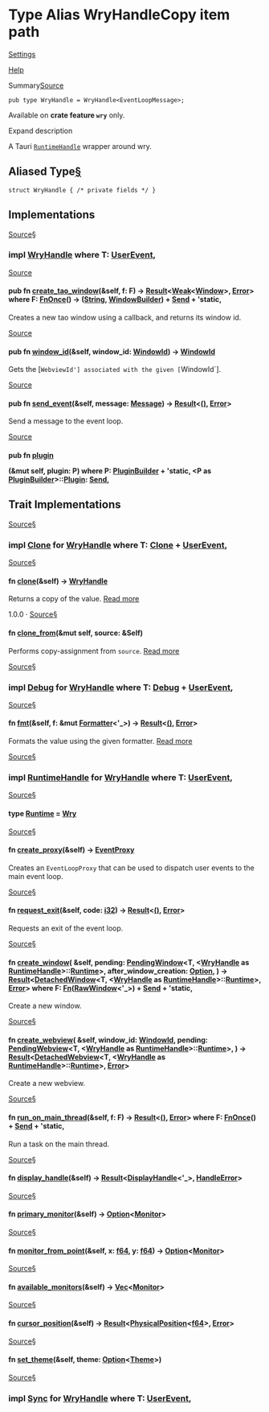 # Type Alias WryHandleCopy item path

[Settings](../settings.html)

[Help](../help.html)

Summary[Source](../src/tauri/lib.rs.html#121)

```
pub type WryHandle = WryHandle<EventLoopMessage>;
```

Available on **crate feature `wry`** only.

Expand description

A Tauri [`RuntimeHandle`](trait.RuntimeHandle.html.md "trait tauri::RuntimeHandle") wrapper around wry.

## Aliased Type[§](#aliased-type)

```
struct WryHandle { /* private fields */ }
```

## Implementations

[Source](https://docs.rs/tauri-runtime-wry/2.5.1/x86_64-unknown-linux-gnu/src/tauri_runtime_wry/lib.rs.html#2377)[§](#impl-WryHandle%3CT%3E)

### impl<T> [WryHandle](https://docs.rs/tauri-runtime-wry/2.5.1/x86_64-unknown-linux-gnu/tauri_runtime_wry/struct.WryHandle.html "struct tauri_runtime_wry::WryHandle")<T> where T: [UserEvent](https://docs.rs/tauri-runtime/2.5.1/x86_64-unknown-linux-gnu/tauri_runtime/trait.UserEvent.html "trait tauri_runtime::UserEvent"),

[Source](https://docs.rs/tauri-runtime-wry/2.5.1/x86_64-unknown-linux-gnu/src/tauri_runtime_wry/lib.rs.html#2379-2382)

#### pub fn [create\_tao\_window](https://docs.rs/tauri-runtime-wry/2.5.1/x86_64-unknown-linux-gnu/tauri_runtime_wry/struct.WryHandle.html#tymethod.create_tao_window)<F>(&self, f: F) -> [Result](https://doc.rust-lang.org/nightly/core/result/enum.Result.html "enum core::result::Result")<[Weak](https://doc.rust-lang.org/nightly/alloc/sync/struct.Weak.html "struct alloc::sync::Weak")<[Window](https://docs.rs/tao/0.32.8/x86_64-unknown-linux-gnu/tao/window/struct.Window.html "struct tao::window::Window")>, [Error](https://docs.rs/tauri-runtime/2.5.1/x86_64-unknown-linux-gnu/tauri_runtime/enum.Error.html "enum tauri_runtime::Error")> where F: [FnOnce](https://doc.rust-lang.org/nightly/core/ops/function/trait.FnOnce.html "trait core::ops::function::FnOnce")() -> ([String](https://doc.rust-lang.org/nightly/alloc/string/struct.String.html "struct alloc::string::String"), [WindowBuilder](https://docs.rs/tao/0.32.8/x86_64-unknown-linux-gnu/tao/window/struct.WindowBuilder.html "struct tao::window::WindowBuilder")) + [Send](https://doc.rust-lang.org/nightly/core/marker/trait.Send.html "trait core::marker::Send") + 'static,

Creates a new tao window using a callback, and returns its window id.

[Source](https://docs.rs/tauri-runtime-wry/2.5.1/x86_64-unknown-linux-gnu/src/tauri_runtime_wry/lib.rs.html#2390)

#### pub fn [window\_id](https://docs.rs/tauri-runtime-wry/2.5.1/x86_64-unknown-linux-gnu/tauri_runtime_wry/struct.WryHandle.html#tymethod.window_id)(&self, window\_id: [WindowId](https://docs.rs/tao/0.32.8/x86_64-unknown-linux-gnu/tao/window/struct.WindowId.html "struct tao::window::WindowId")) -> [WindowId](https://docs.rs/tauri-runtime/2.5.1/x86_64-unknown-linux-gnu/tauri_runtime/window/struct.WindowId.html "struct tauri_runtime::window::WindowId")

Gets the [`WebviewId'] associated with the given [`WindowId`].

[Source](https://docs.rs/tauri-runtime-wry/2.5.1/x86_64-unknown-linux-gnu/src/tauri_runtime_wry/lib.rs.html#2402)

#### pub fn [send\_event](https://docs.rs/tauri-runtime-wry/2.5.1/x86_64-unknown-linux-gnu/tauri_runtime_wry/struct.WryHandle.html#tymethod.send_event)(&self, message: [Message](https://docs.rs/tauri-runtime-wry/2.5.1/x86_64-unknown-linux-gnu/tauri_runtime_wry/enum.Message.html "enum tauri_runtime_wry::Message")<T>) -> [Result](https://doc.rust-lang.org/nightly/core/result/enum.Result.html "enum core::result::Result")<[()](https://doc.rust-lang.org/nightly/std/primitive.unit.html), [Error](https://docs.rs/tauri-runtime/2.5.1/x86_64-unknown-linux-gnu/tauri_runtime/enum.Error.html "enum tauri_runtime::Error")>

Send a message to the event loop.

[Source](https://docs.rs/tauri-runtime-wry/2.5.1/x86_64-unknown-linux-gnu/src/tauri_runtime_wry/lib.rs.html#2411-2413)

#### pub fn [plugin](https://docs.rs/tauri-runtime-wry/2.5.1/x86_64-unknown-linux-gnu/tauri_runtime_wry/struct.WryHandle.html#tymethod.plugin)<P>(&mut self, plugin: P) where P: [PluginBuilder](https://docs.rs/tauri-runtime-wry/2.5.1/x86_64-unknown-linux-gnu/tauri_runtime_wry/trait.PluginBuilder.html "trait tauri_runtime_wry::PluginBuilder")<T> + 'static, <P as [PluginBuilder](https://docs.rs/tauri-runtime-wry/2.5.1/x86_64-unknown-linux-gnu/tauri_runtime_wry/trait.PluginBuilder.html "trait tauri_runtime_wry::PluginBuilder")<T>>::[Plugin](https://docs.rs/tauri-runtime-wry/2.5.1/x86_64-unknown-linux-gnu/tauri_runtime_wry/trait.PluginBuilder.html#associatedtype.Plugin "type tauri_runtime_wry::PluginBuilder::Plugin"): [Send](https://doc.rust-lang.org/nightly/core/marker/trait.Send.html "trait core::marker::Send"),

## Trait Implementations

[Source](https://docs.rs/tauri-runtime-wry/2.5.1/x86_64-unknown-linux-gnu/src/tauri_runtime_wry/lib.rs.html#2368)[§](#impl-Clone-for-WryHandle%3CT%3E)

### impl<T> [Clone](https://doc.rust-lang.org/nightly/core/clone/trait.Clone.html "trait core::clone::Clone") for [WryHandle](https://docs.rs/tauri-runtime-wry/2.5.1/x86_64-unknown-linux-gnu/tauri_runtime_wry/struct.WryHandle.html "struct tauri_runtime_wry::WryHandle")<T> where T: [Clone](https://doc.rust-lang.org/nightly/core/clone/trait.Clone.html "trait core::clone::Clone") + [UserEvent](https://docs.rs/tauri-runtime/2.5.1/x86_64-unknown-linux-gnu/tauri_runtime/trait.UserEvent.html "trait tauri_runtime::UserEvent"),

[Source](https://docs.rs/tauri-runtime-wry/2.5.1/x86_64-unknown-linux-gnu/src/tauri_runtime_wry/lib.rs.html#2368)[§](#method.clone)

#### fn [clone](https://doc.rust-lang.org/nightly/core/clone/trait.Clone.html#tymethod.clone)(&self) -> [WryHandle](https://docs.rs/tauri-runtime-wry/2.5.1/x86_64-unknown-linux-gnu/tauri_runtime_wry/struct.WryHandle.html "struct tauri_runtime_wry::WryHandle")<T>

Returns a copy of the value. [Read more](https://doc.rust-lang.org/nightly/core/clone/trait.Clone.html#tymethod.clone)

1.0.0 · [Source](https://doc.rust-lang.org/nightly/src/core/clone.rs.html#174)[§](#method.clone_from)

#### fn [clone\_from](https://doc.rust-lang.org/nightly/core/clone/trait.Clone.html#method.clone_from)(&mut self, source: &Self)

Performs copy-assignment from `source`. [Read more](https://doc.rust-lang.org/nightly/core/clone/trait.Clone.html#method.clone_from)

[Source](https://docs.rs/tauri-runtime-wry/2.5.1/x86_64-unknown-linux-gnu/src/tauri_runtime_wry/lib.rs.html#2368)[§](#impl-Debug-for-WryHandle%3CT%3E)

### impl<T> [Debug](https://doc.rust-lang.org/nightly/core/fmt/trait.Debug.html "trait core::fmt::Debug") for [WryHandle](https://docs.rs/tauri-runtime-wry/2.5.1/x86_64-unknown-linux-gnu/tauri_runtime_wry/struct.WryHandle.html "struct tauri_runtime_wry::WryHandle")<T> where T: [Debug](https://doc.rust-lang.org/nightly/core/fmt/trait.Debug.html "trait core::fmt::Debug") + [UserEvent](https://docs.rs/tauri-runtime/2.5.1/x86_64-unknown-linux-gnu/tauri_runtime/trait.UserEvent.html "trait tauri_runtime::UserEvent"),

[Source](https://docs.rs/tauri-runtime-wry/2.5.1/x86_64-unknown-linux-gnu/src/tauri_runtime_wry/lib.rs.html#2368)[§](#method.fmt)

#### fn [fmt](https://doc.rust-lang.org/nightly/core/fmt/trait.Debug.html#tymethod.fmt)(&self, f: &mut [Formatter](https://doc.rust-lang.org/nightly/core/fmt/struct.Formatter.html "struct core::fmt::Formatter")<'\_>) -> [Result](https://doc.rust-lang.org/nightly/core/result/enum.Result.html "enum core::result::Result")<[()](https://doc.rust-lang.org/nightly/std/primitive.unit.html), [Error](https://doc.rust-lang.org/nightly/core/fmt/struct.Error.html "struct core::fmt::Error")>

Formats the value using the given formatter. [Read more](https://doc.rust-lang.org/nightly/core/fmt/trait.Debug.html#tymethod.fmt)

[Source](https://docs.rs/tauri-runtime-wry/2.5.1/x86_64-unknown-linux-gnu/src/tauri_runtime_wry/lib.rs.html#2424)[§](#impl-RuntimeHandle%3CT%3E-for-WryHandle%3CT%3E)

### impl<T> [RuntimeHandle](https://docs.rs/tauri-runtime/2.5.1/x86_64-unknown-linux-gnu/tauri_runtime/trait.RuntimeHandle.html "trait tauri_runtime::RuntimeHandle")<T> for [WryHandle](https://docs.rs/tauri-runtime-wry/2.5.1/x86_64-unknown-linux-gnu/tauri_runtime_wry/struct.WryHandle.html "struct tauri_runtime_wry::WryHandle")<T> where T: [UserEvent](https://docs.rs/tauri-runtime/2.5.1/x86_64-unknown-linux-gnu/tauri_runtime/trait.UserEvent.html "trait tauri_runtime::UserEvent"),

[Source](https://docs.rs/tauri-runtime-wry/2.5.1/x86_64-unknown-linux-gnu/src/tauri_runtime_wry/lib.rs.html#2425)[§](#associatedtype.Runtime)

#### type [Runtime](https://docs.rs/tauri-runtime/2.5.1/x86_64-unknown-linux-gnu/tauri_runtime/trait.RuntimeHandle.html#associatedtype.Runtime) = [Wry](https://docs.rs/tauri-runtime-wry/2.5.1/x86_64-unknown-linux-gnu/tauri_runtime_wry/struct.Wry.html "struct tauri_runtime_wry::Wry")<T>

[Source](https://docs.rs/tauri-runtime-wry/2.5.1/x86_64-unknown-linux-gnu/src/tauri_runtime_wry/lib.rs.html#2427)[§](#method.create_proxy)

#### fn [create\_proxy](https://docs.rs/tauri-runtime/2.5.1/x86_64-unknown-linux-gnu/tauri_runtime/trait.RuntimeHandle.html#tymethod.create_proxy)(&self) -> [EventProxy](https://docs.rs/tauri-runtime-wry/2.5.1/x86_64-unknown-linux-gnu/tauri_runtime_wry/struct.EventProxy.html "struct tauri_runtime_wry::EventProxy")<T>

Creates an `EventLoopProxy` that can be used to dispatch user events to the main event loop.

[Source](https://docs.rs/tauri-runtime-wry/2.5.1/x86_64-unknown-linux-gnu/src/tauri_runtime_wry/lib.rs.html#2439)[§](#method.request_exit)

#### fn [request\_exit](https://docs.rs/tauri-runtime/2.5.1/x86_64-unknown-linux-gnu/tauri_runtime/trait.RuntimeHandle.html#tymethod.request_exit)(&self, code: [i32](https://doc.rust-lang.org/nightly/std/primitive.i32.html)) -> [Result](https://doc.rust-lang.org/nightly/core/result/enum.Result.html "enum core::result::Result")<[()](https://doc.rust-lang.org/nightly/std/primitive.unit.html), [Error](https://docs.rs/tauri-runtime/2.5.1/x86_64-unknown-linux-gnu/tauri_runtime/enum.Error.html "enum tauri_runtime::Error")>

Requests an exit of the event loop.

[Source](https://docs.rs/tauri-runtime-wry/2.5.1/x86_64-unknown-linux-gnu/src/tauri_runtime_wry/lib.rs.html#2450-2454)[§](#method.create_window)

#### fn [create\_window](https://docs.rs/tauri-runtime/2.5.1/x86_64-unknown-linux-gnu/tauri_runtime/trait.RuntimeHandle.html#tymethod.create_window)<F>( &self, pending: [PendingWindow](https://docs.rs/tauri-runtime/2.5.1/x86_64-unknown-linux-gnu/tauri_runtime/window/struct.PendingWindow.html "struct tauri_runtime::window::PendingWindow")<T, <[WryHandle](https://docs.rs/tauri-runtime-wry/2.5.1/x86_64-unknown-linux-gnu/tauri_runtime_wry/struct.WryHandle.html "struct tauri_runtime_wry::WryHandle")<T> as [RuntimeHandle](https://docs.rs/tauri-runtime/2.5.1/x86_64-unknown-linux-gnu/tauri_runtime/trait.RuntimeHandle.html "trait tauri_runtime::RuntimeHandle")<T>>::[Runtime](https://docs.rs/tauri-runtime/2.5.1/x86_64-unknown-linux-gnu/tauri_runtime/trait.RuntimeHandle.html#associatedtype.Runtime "type tauri_runtime::RuntimeHandle::Runtime")>, after\_window\_creation: [Option](https://doc.rust-lang.org/nightly/core/option/enum.Option.html "enum core::option::Option")<F>, ) -> [Result](https://doc.rust-lang.org/nightly/core/result/enum.Result.html "enum core::result::Result")<[DetachedWindow](https://docs.rs/tauri-runtime/2.5.1/x86_64-unknown-linux-gnu/tauri_runtime/window/struct.DetachedWindow.html "struct tauri_runtime::window::DetachedWindow")<T, <[WryHandle](https://docs.rs/tauri-runtime-wry/2.5.1/x86_64-unknown-linux-gnu/tauri_runtime_wry/struct.WryHandle.html "struct tauri_runtime_wry::WryHandle")<T> as [RuntimeHandle](https://docs.rs/tauri-runtime/2.5.1/x86_64-unknown-linux-gnu/tauri_runtime/trait.RuntimeHandle.html "trait tauri_runtime::RuntimeHandle")<T>>::[Runtime](https://docs.rs/tauri-runtime/2.5.1/x86_64-unknown-linux-gnu/tauri_runtime/trait.RuntimeHandle.html#associatedtype.Runtime "type tauri_runtime::RuntimeHandle::Runtime")>, [Error](https://docs.rs/tauri-runtime/2.5.1/x86_64-unknown-linux-gnu/tauri_runtime/enum.Error.html "enum tauri_runtime::Error")> where F: [Fn](https://doc.rust-lang.org/nightly/core/ops/function/trait.Fn.html "trait core::ops::function::Fn")([RawWindow](https://docs.rs/tauri-runtime/2.5.1/x86_64-unknown-linux-gnu/tauri_runtime/window/struct.RawWindow.html "struct tauri_runtime::window::RawWindow")<'\_>) + [Send](https://doc.rust-lang.org/nightly/core/marker/trait.Send.html "trait core::marker::Send") + 'static,

Create a new window.

[Source](https://docs.rs/tauri-runtime-wry/2.5.1/x86_64-unknown-linux-gnu/src/tauri_runtime_wry/lib.rs.html#2460-2464)[§](#method.create_webview)

#### fn [create\_webview](https://docs.rs/tauri-runtime/2.5.1/x86_64-unknown-linux-gnu/tauri_runtime/trait.RuntimeHandle.html#tymethod.create_webview)( &self, window\_id: [WindowId](https://docs.rs/tauri-runtime/2.5.1/x86_64-unknown-linux-gnu/tauri_runtime/window/struct.WindowId.html "struct tauri_runtime::window::WindowId"), pending: [PendingWebview](https://docs.rs/tauri-runtime/2.5.1/x86_64-unknown-linux-gnu/tauri_runtime/webview/struct.PendingWebview.html "struct tauri_runtime::webview::PendingWebview")<T, <[WryHandle](https://docs.rs/tauri-runtime-wry/2.5.1/x86_64-unknown-linux-gnu/tauri_runtime_wry/struct.WryHandle.html "struct tauri_runtime_wry::WryHandle")<T> as [RuntimeHandle](https://docs.rs/tauri-runtime/2.5.1/x86_64-unknown-linux-gnu/tauri_runtime/trait.RuntimeHandle.html "trait tauri_runtime::RuntimeHandle")<T>>::[Runtime](https://docs.rs/tauri-runtime/2.5.1/x86_64-unknown-linux-gnu/tauri_runtime/trait.RuntimeHandle.html#associatedtype.Runtime "type tauri_runtime::RuntimeHandle::Runtime")>, ) -> [Result](https://doc.rust-lang.org/nightly/core/result/enum.Result.html "enum core::result::Result")<[DetachedWebview](https://docs.rs/tauri-runtime/2.5.1/x86_64-unknown-linux-gnu/tauri_runtime/webview/struct.DetachedWebview.html "struct tauri_runtime::webview::DetachedWebview")<T, <[WryHandle](https://docs.rs/tauri-runtime-wry/2.5.1/x86_64-unknown-linux-gnu/tauri_runtime_wry/struct.WryHandle.html "struct tauri_runtime_wry::WryHandle")<T> as [RuntimeHandle](https://docs.rs/tauri-runtime/2.5.1/x86_64-unknown-linux-gnu/tauri_runtime/trait.RuntimeHandle.html "trait tauri_runtime::RuntimeHandle")<T>>::[Runtime](https://docs.rs/tauri-runtime/2.5.1/x86_64-unknown-linux-gnu/tauri_runtime/trait.RuntimeHandle.html#associatedtype.Runtime "type tauri_runtime::RuntimeHandle::Runtime")>, [Error](https://docs.rs/tauri-runtime/2.5.1/x86_64-unknown-linux-gnu/tauri_runtime/enum.Error.html "enum tauri_runtime::Error")>

Create a new webview.

[Source](https://docs.rs/tauri-runtime-wry/2.5.1/x86_64-unknown-linux-gnu/src/tauri_runtime_wry/lib.rs.html#2468)[§](#method.run_on_main_thread)

#### fn [run\_on\_main\_thread](https://docs.rs/tauri-runtime/2.5.1/x86_64-unknown-linux-gnu/tauri_runtime/trait.RuntimeHandle.html#tymethod.run_on_main_thread)<F>(&self, f: F) -> [Result](https://doc.rust-lang.org/nightly/core/result/enum.Result.html "enum core::result::Result")<[()](https://doc.rust-lang.org/nightly/std/primitive.unit.html), [Error](https://docs.rs/tauri-runtime/2.5.1/x86_64-unknown-linux-gnu/tauri_runtime/enum.Error.html "enum tauri_runtime::Error")> where F: [FnOnce](https://doc.rust-lang.org/nightly/core/ops/function/trait.FnOnce.html "trait core::ops::function::FnOnce")() + [Send](https://doc.rust-lang.org/nightly/core/marker/trait.Send.html "trait core::marker::Send") + 'static,

Run a task on the main thread.

[Source](https://docs.rs/tauri-runtime-wry/2.5.1/x86_64-unknown-linux-gnu/src/tauri_runtime_wry/lib.rs.html#2472)[§](#method.display_handle)

#### fn [display\_handle](https://docs.rs/tauri-runtime/2.5.1/x86_64-unknown-linux-gnu/tauri_runtime/trait.RuntimeHandle.html#tymethod.display_handle)(&self) -> [Result](https://doc.rust-lang.org/nightly/core/result/enum.Result.html "enum core::result::Result")<[DisplayHandle](https://docs.rs/raw-window-handle/0.6.2/x86_64-unknown-linux-gnu/raw_window_handle/borrowed/struct.DisplayHandle.html "struct raw_window_handle::borrowed::DisplayHandle")<'\_>, [HandleError](https://docs.rs/raw-window-handle/0.6.2/x86_64-unknown-linux-gnu/raw_window_handle/enum.HandleError.html "enum raw_window_handle::HandleError")>

[Source](https://docs.rs/tauri-runtime-wry/2.5.1/x86_64-unknown-linux-gnu/src/tauri_runtime_wry/lib.rs.html#2476)[§](#method.primary_monitor)

#### fn [primary\_monitor](https://docs.rs/tauri-runtime/2.5.1/x86_64-unknown-linux-gnu/tauri_runtime/trait.RuntimeHandle.html#tymethod.primary_monitor)(&self) -> [Option](https://doc.rust-lang.org/nightly/core/option/enum.Option.html "enum core::option::Option")<[Monitor](https://docs.rs/tauri-runtime/2.5.1/x86_64-unknown-linux-gnu/tauri_runtime/monitor/struct.Monitor.html "struct tauri_runtime::monitor::Monitor")>

[Source](https://docs.rs/tauri-runtime-wry/2.5.1/x86_64-unknown-linux-gnu/src/tauri_runtime_wry/lib.rs.html#2485)[§](#method.monitor_from_point)

#### fn [monitor\_from\_point](https://docs.rs/tauri-runtime/2.5.1/x86_64-unknown-linux-gnu/tauri_runtime/trait.RuntimeHandle.html#tymethod.monitor_from_point)(&self, x: [f64](https://doc.rust-lang.org/nightly/std/primitive.f64.html), y: [f64](https://doc.rust-lang.org/nightly/std/primitive.f64.html)) -> [Option](https://doc.rust-lang.org/nightly/core/option/enum.Option.html "enum core::option::Option")<[Monitor](https://docs.rs/tauri-runtime/2.5.1/x86_64-unknown-linux-gnu/tauri_runtime/monitor/struct.Monitor.html "struct tauri_runtime::monitor::Monitor")>

[Source](https://docs.rs/tauri-runtime-wry/2.5.1/x86_64-unknown-linux-gnu/src/tauri_runtime_wry/lib.rs.html#2494)[§](#method.available_monitors)

#### fn [available\_monitors](https://docs.rs/tauri-runtime/2.5.1/x86_64-unknown-linux-gnu/tauri_runtime/trait.RuntimeHandle.html#tymethod.available_monitors)(&self) -> [Vec](https://doc.rust-lang.org/nightly/alloc/vec/struct.Vec.html "struct alloc::vec::Vec")<[Monitor](https://docs.rs/tauri-runtime/2.5.1/x86_64-unknown-linux-gnu/tauri_runtime/monitor/struct.Monitor.html "struct tauri_runtime::monitor::Monitor")>

[Source](https://docs.rs/tauri-runtime-wry/2.5.1/x86_64-unknown-linux-gnu/src/tauri_runtime_wry/lib.rs.html#2504)[§](#method.cursor_position)

#### fn [cursor\_position](https://docs.rs/tauri-runtime/2.5.1/x86_64-unknown-linux-gnu/tauri_runtime/trait.RuntimeHandle.html#tymethod.cursor_position)(&self) -> [Result](https://doc.rust-lang.org/nightly/core/result/enum.Result.html "enum core::result::Result")<[PhysicalPosition](struct.PhysicalPosition.html.md "struct tauri::PhysicalPosition")<[f64](https://doc.rust-lang.org/nightly/std/primitive.f64.html)>, [Error](https://docs.rs/tauri-runtime/2.5.1/x86_64-unknown-linux-gnu/tauri_runtime/enum.Error.html "enum tauri_runtime::Error")>

[Source](https://docs.rs/tauri-runtime-wry/2.5.1/x86_64-unknown-linux-gnu/src/tauri_runtime_wry/lib.rs.html#2511)[§](#method.set_theme)

#### fn [set\_theme](https://docs.rs/tauri-runtime/2.5.1/x86_64-unknown-linux-gnu/tauri_runtime/trait.RuntimeHandle.html#tymethod.set_theme)(&self, theme: [Option](https://doc.rust-lang.org/nightly/core/option/enum.Option.html "enum core::option::Option")<[Theme](enum.Theme.html.md "enum tauri::Theme")>)

[Source](https://docs.rs/tauri-runtime-wry/2.5.1/x86_64-unknown-linux-gnu/src/tauri_runtime_wry/lib.rs.html#2375)[§](#impl-Sync-for-WryHandle%3CT%3E)

### impl<T> [Sync](https://doc.rust-lang.org/nightly/core/marker/trait.Sync.html "trait core::marker::Sync") for [WryHandle](https://docs.rs/tauri-runtime-wry/2.5.1/x86_64-unknown-linux-gnu/tauri_runtime_wry/struct.WryHandle.html "struct tauri_runtime_wry::WryHandle")<T> where T: [UserEvent](https://docs.rs/tauri-runtime/2.5.1/x86_64-unknown-linux-gnu/tauri_runtime/trait.UserEvent.html "trait tauri_runtime::UserEvent"),